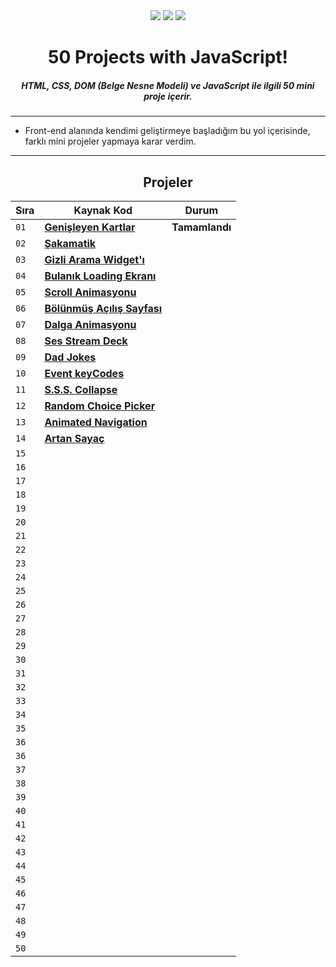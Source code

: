 <div align= "center">
<img  src="https://skillicons.dev/icons?i=html" /> <img  src="https://skillicons.dev/icons?i=css" /> <img  src="https://skillicons.dev/icons?i=js" /> 
<h1>50 Projects with JavaScript!</h1>
<h5>HTML, CSS, DOM (Belge Nesne Modeli) ve JavaScript ile ilgili 50 mini proje içerir.</h5>
</div>

<hr/>

  - Front-end alanında kendimi geliştirmeye başladığım bu yol içerisinde, farklı mini projeler yapmaya karar verdim.  
<hr/>

<h2 align="center"> Projeler </h2>

| Sıra | Kaynak Kod                                                                                                                          | Durum                                                                                                                             
| ---- | ----------------------------------------------------------------------------------------------------------------------------------- | -------------------------------------------------------------------------------------------------------------------------------------
| `01` | **[Genişleyen Kartlar](https://github.com/alpertann/js-50-project/tree/master/expanding-cards)**                                    |   **Tamamlandı**    
| `02` | **[Şakamatik](https://github.com/alpertann/js-50-project/tree/master/sakamatik)** |                                                 |   **Tamamlandı**
| `03` | **[Gizli Arama Widget'ı]()**                                                                                                        |   | `Tamamlandı`    |
| `04` | **[Bulanık Loading Ekranı]()**                                                                                                      |   | `Tamamlandı`    |
| `05` | **[Scroll Animasyonu]()**                                                                                                           |   | `Tamamlandı`    |
| `06` | **[Bölünmüş Açılış Sayfası]()**                                                                                                     |   | `Tamamlandı`    |
| `07` | **[Dalga Animasyonu]()**                                                                                                            |   | `Tamamlandı`    |
| `08` | **[Ses Stream Deck]()**                                                                                                             |   | `Tamamlandı`    |
| `09` | **[Dad Jokes]()**                                                                                                                   |   | `Tamamlandı`    |
| `10` | **[Event keyCodes]()**                                                                                                              |   | `Tamamlandı`    |
| `11` | **[S.S.S. Collapse]()**                                                                                                             |   | `Tamamlandı`    |
| `12` | **[Random Choice Picker]()**                                                                                                        |   | `Tamamlandı`    |
| `13` | **[Animated Navigation]()**                  |                                                     | `Tamamlandı`    |
| `14` | **[Artan Sayaç]()**                                  |                                                     | `Tamamlandı`    |
| `15` | **[]()**                      |                                            | `Tamamlandı`    |
| `16` | **[]()**                            |                                                      | `Tamamlandı`    |
| `17` | **[]()**                        |                                                       | `Tamamlandı`    |
| `18` | **[]()**                                              |                                       | `Tamamlandı`    |
| `19` | **[]()**                                            |                                                                | `Tamamlandı`    |
| `20` | **[]()**                                  |                                               | `Tamamlandı`    |
| `21` | **[]()**                                          |                         | `Tamamlandı`    |
| `22` | **[]()**                         |                                                      | `Tamamlandı`    |
| `23` | **[]()**                           |                                            | `Tamamlandı`    |
| `24` | **[]()**                      |                                       | `Tamamlandı`    |
| `25` | **[]()**              |                                     | `Tamamlandı`    |
| `26` | **[]()**                            |                         | `Tamamlandı`    |
| `27` | **[]()**                                        |                                 | `Tamamlandı`    |
| `28` | **[]()**                              |                   | `Tamamlandı`    |
| `29` | **[]()**                                    |          | `Tamamlandı`    |
| `30` | **[]()**                                |                              | `Tamamlandı`    |
| `31` | **[]()**                               |                                                            | `Tamamlandı`    |
| `32` | **[]()**                                  |                                                              | `Tamamlandı`    |
| `33` | **[]()**                                      |                               | `Tamamlandı`    |
| `34` | **[]()**                    |                                                | `Tamamlandı`    |
| `35` | **[]()**                                                                                                                            |                                                                                                                        | `Hazırlanıyor`  |
| `36` | **[]()**                                                                                                                            |                                                                                                                            | `Gelecek Proje` |
| `36` | **[]()**                                                                                                                            |                                                                                                                            | `Gelecek Proje` |
| `37` | **[]()**                                                                                                                            |                                                                                                                             | `Gelecek Proje` |
| `38` | **[]()**                                                                                                                            |                                                                                                                              | `Gelecek Proje` |
| `39` | **[]()**                                                                                                                            |                                                                                                                               | `Gelecek Proje` |
| `40` | **[]()**                                                                                                                            |                                                                                                                             | `Gelecek Proje` |
| `41` | **[]()**                                                                                                                            |                                                                                                                            | `Gelecek Proje` |
| `42` | **[]()**                                                                                                                            |                                                                                                                              | `Gelecek Proje` |
| `43` | **[]()**                                                                                                                            |                                                                                                                              | `Gelecek Proje` |
| `44` | **[]()**                                                                                                                            |                                                                                                                              | `Gelecek Proje` |
| `45` | **[]()**                                                                                                                            |                                                                                                                              | `Gelecek Proje` |
| `46` | **[]()**                                                                                                                            |                                                                                                                              | `Gelecek Proje` |
| `47` | **[]()**                                                                                                                            |                                                                                                                             | `Gelecek Proje` |
| `48` | **[]()**                                                                                                                            |                                                                                                                              | `Gelecek Proje` |
| `49` | **[]()**                                                                                                                            |                                                                                                                               | `Gelecek Proje` |
| `50` | **[]()**                                                                                                                            |                                                                                                                             | `Gelecek Proje` |
